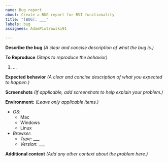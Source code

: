 ```yaml
---
name: Bug report
about: Create a BUG report for RVI functionality
title: "[BUG]: ___"
labels: bug
assignees: AdamPiotrowski91

---
```


**Describe the bug**
*(A clear and concise description of what the bug is.)*

**To Reproduce**
*(Steps to reproduce the behavior)*

1. ...

**Expected behavior**
*(A clear and concise description of what you expected to happen.)*

**Screenshots**
*(If applicable, add screenshots to help explain your problem.)*

**Environment:**
*(Leave only applicable items.)*

- *OS*:
  - Mac
  - Windows
  - Linux
- *Browser*:
  - *Type*: ___
  - *Version*: ___

**Additional context**
*(Add any other context about the problem here.)*
